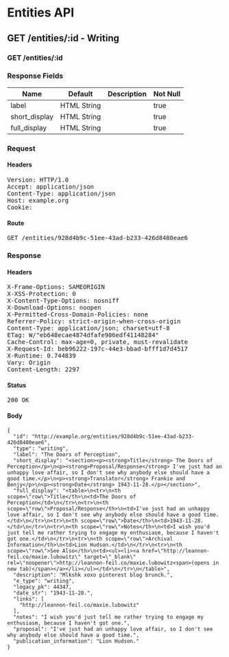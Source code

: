 # Entities API



## GET /entities/:id - Writing

### GET /entities/:id

### Response Fields

| Name | Default | Description | Not Null |
|------|---------|-------------|----------|
| label | HTML String |  | true |
| short_display | HTML String |  | true |
| full_display | HTML String |  | true |

### Request

#### Headers

<pre>Version: HTTP/1.0
Accept: application/json
Content-Type: application/json
Host: example.org
Cookie: </pre>

#### Route

<pre>GET /entities/928d4b9c-51ee-43ad-b233-426d8480eae6</pre>

### Response

#### Headers

<pre>X-Frame-Options: SAMEORIGIN
X-XSS-Protection: 0
X-Content-Type-Options: nosniff
X-Download-Options: noopen
X-Permitted-Cross-Domain-Policies: none
Referrer-Policy: strict-origin-when-cross-origin
Content-Type: application/json; charset=utf-8
ETag: W/&quot;eb648ecae4874dfafe906edf41148284&quot;
Cache-Control: max-age=0, private, must-revalidate
X-Request-Id: beb96222-197c-44e3-bbad-bfff1d7d4517
X-Runtime: 0.744839
Vary: Origin
Content-Length: 2297</pre>

#### Status

<pre>200 OK</pre>

#### Body

~~~
{
  "id": "http://example.org/entities/928d4b9c-51ee-43ad-b233-426d8480eae6",
  "type": "writing",
  "label": "The Doors of Perception",
  "short_display": "<section><p><strong>Title</strong> The Doors of Perception</p>\n<p><strong>Proposal/Response</strong> I've just had an unhappy love affair, so I don't see why anybody else should have a good time.</p>\n<p><strong>Translator</strong> Frankie and Benjy</p>\n<p><strong>Date</strong> 1943-11-28.</p></section>",
  "full_display": "<table>\n<tr>\n<th scope=\"row\">Title</th>\n<td>The Doors of Perception</td>\n</tr>\n<tr>\n<th scope=\"row\">Proposal/Response</th>\n<td>I've just had an unhappy love affair, so I don't see why anybody else should have a good time.</td>\n</tr>\n<tr>\n<th scope=\"row\">Date</th>\n<td>1943-11-28.</td>\n</tr>\n<tr>\n<th scope=\"row\">Notes</th>\n<td>I wish you'd just tell me rather trying to engage my enthusiasm, because I haven't got one.</td>\n</tr>\n<tr>\n<th scope=\"row\">Archival Information</th>\n<td>Lion Hudson.</td>\n</tr>\n<tr>\n<th scope=\"row\">See Also</th>\n<td><ul><li><a href=\"http://leannon-feil.co/maxie.lubowitz\" target=\"_blank\" rel=\"noopener\">http://leannon-feil.co/maxie.lubowitz<span>(opens in new tab)</span></a></li></ul></td>\n</tr>\n</table>",
  "description": "Mlkshk xoxo pinterest blog brunch.",
  "e_type": "writing",
  "legacy_pk": 44347,
  "date_str": "1943-11-28.",
  "links": [
    "http://leannon-feil.co/maxie.lubowitz"
  ],
  "notes": "I wish you'd just tell me rather trying to engage my enthusiasm, because I haven't got one.",
  "proposal": "I've just had an unhappy love affair, so I don't see why anybody else should have a good time.",
  "publication_information": "Lion Hudson."
}
~~~

